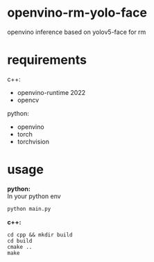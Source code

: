# openvino-rm-yolo-face
openvino inference based on yolov5-face for rm

# requirements
c++:
- openvino-runtime 2022
- opencv

python:
- openvino
- torch
- torchvision

# usage
**python:**   
In your python env
```python
python main.py
```
**c++:**
```shell
cd cpp && mkdir build
cd build
cmake ..
make 
```